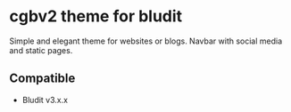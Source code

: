 # cgbv2 theme for bludit
Simple and elegant theme for websites or blogs. Navbar with social media and static pages.

## Compatible
- Bludit v3.x.x
